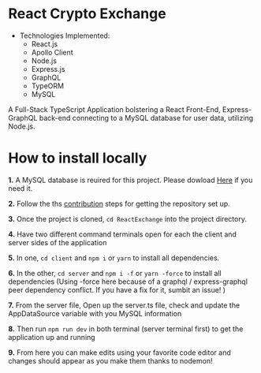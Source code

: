 # React Crypto Exchange

- Technologies Implemented:
    - React.js
    - Apollo Client
    - Node.js
    - Express.js
    - GraphQL
    - TypeORM
    - MySQL

A Full-Stack TypeScript Application bolstering a React Front-End, Express-GraphQL back-end connecting to a MySQL database for user data, utilizing Node.js.

# How to install locally

**1.** A MySQL database is reuired for this project. Please dowload [Here](https://dev.mysql.com/doc/mysql-installation-excerpt/5.7/en/) if you need it.

**2.** Follow the ths [contribution](https://github.com/GreenJ84/ReactExchange/blob/main/project_contributions.md.md#profile-contributions-guidline) steps for getting the repository set up.

**3.** Once the project is cloned, ``` cd ReactExchange ``` into the project directory.

**4.** Have two different command terminals open for each the client and server sides of the application

**5.** In one, ``` cd client ``` and ``` npm i ``` or ``` yarn ``` to install all dependencies.

**6.** In the other, ``` cd server ``` and ```npm i -f``` or ``` yarn -force ``` to install all dependencies (Using -force here because of a graphql / express-graphql peer dependency conflict. If you have a fix for it, sumbit an issue! )

**7.** From the server file, Open up the server.ts file, check and update the AppDataSource variable with you MySQL information

**8.** Then run ``` npm run dev ``` in both terminal (server terminal first) to get the application up and running

**9.** From here you can make edits using your favorite code editor and changes should appear as you make them thanks to nodemon!
